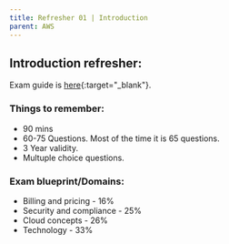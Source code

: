 ```yaml
---
title: Refresher 01 | Introduction
parent: AWS
---
```


## Introduction refresher:

Exam guide is [here](https://d1.awsstatic.com/training-and-certification/docs-cloud-practitioner/AWS-Certified-Cloud-Practitioner_Exam-Guide.pdf){:target="_blank"}.

### Things to remember:

* 90 mins
* 60-75 Questions. Most of the time it is 65 questions.
* 3 Year validity.
* Multuple choice questions.

###  Exam blueprint/Domains:

* Billing and pricing - 16%
* Security  and compliance - 25%
* Cloud concepts - 26%
* Technology - 33%
